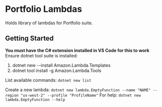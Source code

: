 # Portfolio Lambdas

Holds library of lambdas for Portfolio suite.

## Getting Started

**You must have the C# extension installed in VS Code for this to work**
Ensure dotnet tool suite is installed:

1. dotnet new --install Amazon.Lambda.Templates
2. dotnet tool install -g Amazon.Lambda.Tools

List available commands: `dotnet new list`

Create a new lambda: `dotnet new lambda.EmptyFunction --name "NAME" --region "us-west-2" --profile "ProfileName"`
For help: `dotnet new lambda.EmptyFunction --help`
